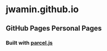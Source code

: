 # jwamin.github.io

## GitHub Pages Personal Pages

### Built with [parcel.js](https://parceljs.org)
